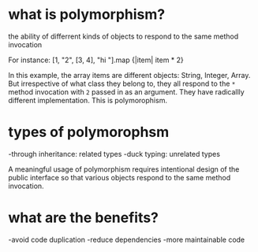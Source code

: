 # what is polymorphism?
the ability of differrent kinds of objects to respond to the same method invocation

For instance: [1, "2", [3, 4], "hi "].map {|item| item *  2}

In this example, the array items are different objects: String, Integer, Array. But irrespective of what class they belong to, they all respond to the `*` method invocation with `2` passed in as an argument. They have radicallly different implementation. This is polymorophism.

# types of polymorophsm
-through inheritance: related types
-duck typing: unrelated types

A meaningful usage of polymorphism requires intentional design of the public interface so that various objects respond to the same method invocation.

# what are the benefits?
-avoid code duplication
-reduce dependencies
-more maintainable code

